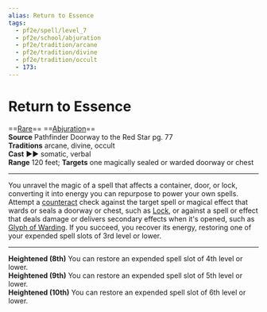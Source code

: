 ```yaml
---
alias: Return to Essence
tags:
  - pf2e/spell/level_7
  - pf2e/school/abjuration
  - pf2e/tradition/arcane
  - pf2e/tradition/divine
  - pf2e/tradition/occult
  - 173:
---
```


# Return to Essence

==[Rare](Rare.md)== ==[Abjuration](Abjuration.md)==  
__Source__ Pathfinder Doorway to the Red Star pg. 77  
**Traditions** arcane, divine, occult  
**Cast** ►► somatic, verbal  
**Range** 120 feet; **Targets** one magically sealed or warded doorway or chest

---

You unravel the magic of a spell that affects a container, door, or lock, converting it into energy you can repurpose to power your own spells. Attempt a [counteract](Counteracting.md) check against the target spell or magical effect that wards or seals a doorway or chest, such as [Lock](Lock.md), or against a spell or effect that deals damage or delivers secondary effects when it's opened, such as [Glyph of Warding](Glyph%20of%20Warding.md). If you succeed, you recover its energy, restoring one of your expended spell slots of 3rd level or lower.

<hr>

**Heightened (8th)** You can restore an expended spell slot of 4th level or lower.  
**Heightened (9th)** You can restore an expended spell slot of 5th level or lower.  
**Heightened (10th)** You can restore an expended spell slot of 6th level or lower.
